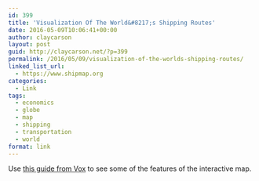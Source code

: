 ```yaml
---
id: 399
title: 'Visualization Of The World&#8217;s Shipping Routes'
date: 2016-05-09T10:06:41+00:00
author: claycarson
layout: post
guid: http://claycarson.net/?p=399
permalink: /2016/05/09/visualization-of-the-worlds-shipping-routes/
linked_list_url:
  - https://www.shipmap.org
categories:
  - Link
tags:
  - economics
  - globe
  - map
  - shipping
  - transportation
  - world
format: link
---
```

Use [this guide from Vox](http://www.vox.com/2016/4/25/11503152/shipping-routes-map) to see some of the features of the interactive map.